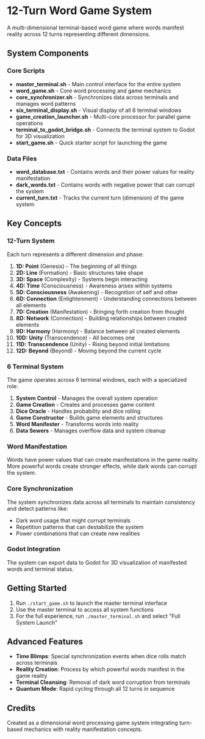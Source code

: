 # 12-Turn Word Game System

A multi-dimensional terminal-based word game where words manifest reality across 12 turns representing different dimensions.

## System Components

### Core Scripts

- **master_terminal.sh** - Main control interface for the entire system
- **word_game.sh** - Core word processing and game mechanics
- **core_synchronizer.sh** - Synchronizes data across terminals and manages word patterns
- **six_terminal_display.sh** - Visual display of all 6 terminal windows
- **game_creation_launcher.sh** - Multi-core processor for parallel game operations
- **terminal_to_godot_bridge.sh** - Connects the terminal system to Godot for 3D visualization
- **start_game.sh** - Quick starter script for launching the game

### Data Files

- **word_database.txt** - Contains words and their power values for reality manifestation
- **dark_words.txt** - Contains words with negative power that can corrupt the system
- **current_turn.txt** - Tracks the current turn (dimension) of the game system

## Key Concepts

### 12-Turn System

Each turn represents a different dimension and phase:

1. **1D: Point** (Genesis) - The beginning of all things
2. **2D: Line** (Formation) - Basic structures take shape
3. **3D: Space** (Complexity) - Systems begin interacting
4. **4D: Time** (Consciousness) - Awareness arises within systems
5. **5D: Consciousness** (Awakening) - Recognition of self and other
6. **6D: Connection** (Enlightenment) - Understanding connections between all elements
7. **7D: Creation** (Manifestation) - Bringing forth creation from thought
8. **8D: Network** (Connection) - Building relationships between created elements
9. **9D: Harmony** (Harmony) - Balance between all created elements
10. **10D: Unity** (Transcendence) - All becomes one
11. **11D: Transcendence** (Unity) - Rising beyond initial limitations
12. **12D: Beyond** (Beyond) - Moving beyond the current cycle

### 6 Terminal System

The game operates across 6 terminal windows, each with a specialized role:

1. **System Control** - Manages the overall system operation
2. **Game Creation** - Creates and processes game content
3. **Dice Oracle** - Handles probability and dice rolling
4. **Game Constructor** - Builds game elements and structures
5. **Word Manifester** - Transforms words into reality
6. **Data Sewers** - Manages overflow data and system cleanup

### Word Manifestation

Words have power values that can create manifestations in the game reality. More powerful words create stronger effects, while dark words can corrupt the system.

### Core Synchronization

The system synchronizes data across all terminals to maintain consistency and detect patterns like:
- Dark word usage that might corrupt terminals
- Repetition patterns that can destabilize the system
- Power combinations that can create new realities

### Godot Integration

The system can export data to Godot for 3D visualization of manifested words and terminal status.

## Getting Started

1. Run `./start_game.sh` to launch the master terminal interface
2. Use the master terminal to access all system functions
3. For the full experience, run `./master_terminal.sh` and select "Full System Launch"

## Advanced Features

- **Time Blimps**: Special synchronization events when dice rolls match across terminals
- **Reality Creation**: Process by which powerful words manifest in the game reality
- **Terminal Cleansing**: Removal of dark word corruption from terminals
- **Quantum Mode**: Rapid cycling through all 12 turns in sequence

## Credits

Created as a dimensional word processing game system integrating turn-based mechanics with reality manifestation concepts.